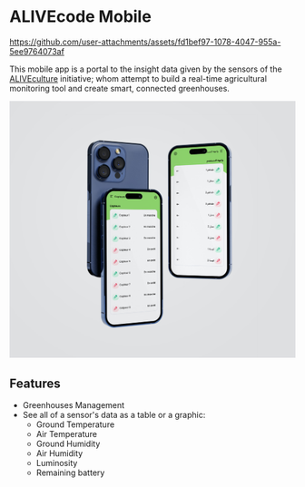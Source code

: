 # ALIVEcode Mobile

https://github.com/user-attachments/assets/fd1bef97-1078-4047-955a-5ee9764073af

This mobile app is a portal to the insight data given by the sensors of the [ALIVEculture](https://aliveculture.ca/) initiative; whom attempt to build a real-time agricultural monitoring tool and create smart, connected greenhouses.

![Mockup](./mockup1.png)

## Features

- Greenhouses Management
- See all of a sensor's data as a table or a graphic:
  - Ground Temperature
  - Air Temperature
  - Ground Humidity
  - Air Humidity
  - Luminosity
  - Remaining battery
